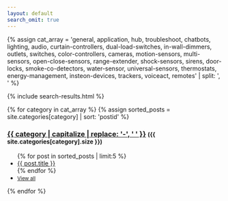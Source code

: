 ```yaml
---
layout: default
search_omit: true
---
```


{% assign cat_array = 'general, application, hub, troubleshoot, chatbots, lighting, audio, curtain-controllers, dual-load-switches, in-wall-dimmers, outlets, switches, color-controllers, cameras, motion-sensors, multi-sensors, open-close-sensors, range-extender, shock-sensors, sirens, door-locks, smoke-co-detectors, water-sensor, universal-sensors, thermostats, energy-management, insteon-devices, trackers, voiceact, remotes' | split: ', '  %}

{% include search-results.html %}

<div id="content-container">
  <div class="row">
  {% for category in cat_array %}
    {% assign sorted_posts = site.categories[category] | sort: 'postid' %}
    <div class="col-md-6">
      <h3 id="{{category | uri_escape | downcase }}"><a href="{{ site.baseurl}}/{{ category }}/">{{ category | capitalize | replace: '-', ' ' }}</a> <small>({{ site.categories[category].size }})</small></h3>
      <ul class="page-title-list">
        {% for post in sorted_posts | limit:5 %}
          <li><a href="{{ site.baseurl }}{{ post.url }}">{{ post.title }}</a></li>
        {% endfor %}
        <li class="view-all"><a href="{{ site.baseurl}}/{{ category }}/"><small>View all</small></a></li>
      </ul>
    </div>
  {% endfor %}
  </div>
</div>